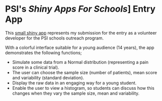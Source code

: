 # PSI's *Shiny Apps For Schools*] Entry App

This [small shiny app](https://corneliuskiplimo.shinyapps.io/PainLevels/) represents my submission for the entry as a volunteer developer for the PSI schools outreach program.

With a colorful interface suitable for a young audience (14 years), the app demonstrates the following functions;

-   Simulate some data from a Normal distribution (representing a pain score in a clinical trial).
-   The user can choose the sample size (number of patients), mean score and variability (standard deviation).
-   Display the raw data in an engaging way for a young student.
-   Enable the user to view a histogram, so students can discuss how this changes when they vary the sample size, mean and variability.
